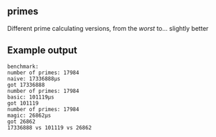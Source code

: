 ## primes

Different prime calculating versions, from the _worst_ to... slightly better

## Example output

```
benchmark:
number of primes: 17984
naive: 17336888µs
got 17336888
number of primes: 17984
basic: 101119µs
got 101119
number of primes: 17984
magic: 26862µs
got 26862
17336888 vs 101119 vs 26862
```

